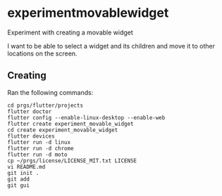 # experimentmovablewidget

Experiment with creating a movable widget

I want to be able to select a widget and its children and move it to other locations on the screen.

## Creating

Ran the following commands:

```
cd prgs/flutter/projects
flutter doctor
flutter config --enable-linux-desktop --enable-web
flutter create experiment_movable_widget
cd create experiment_movable_widget
flutter devices
flutter run -d linux
flutter run -d chrome
flutter run -d moto
cp ~/prgs/license/LICENSE_MIT.txt LICENSE
vi README.md
git init .
git add
git gui
```
